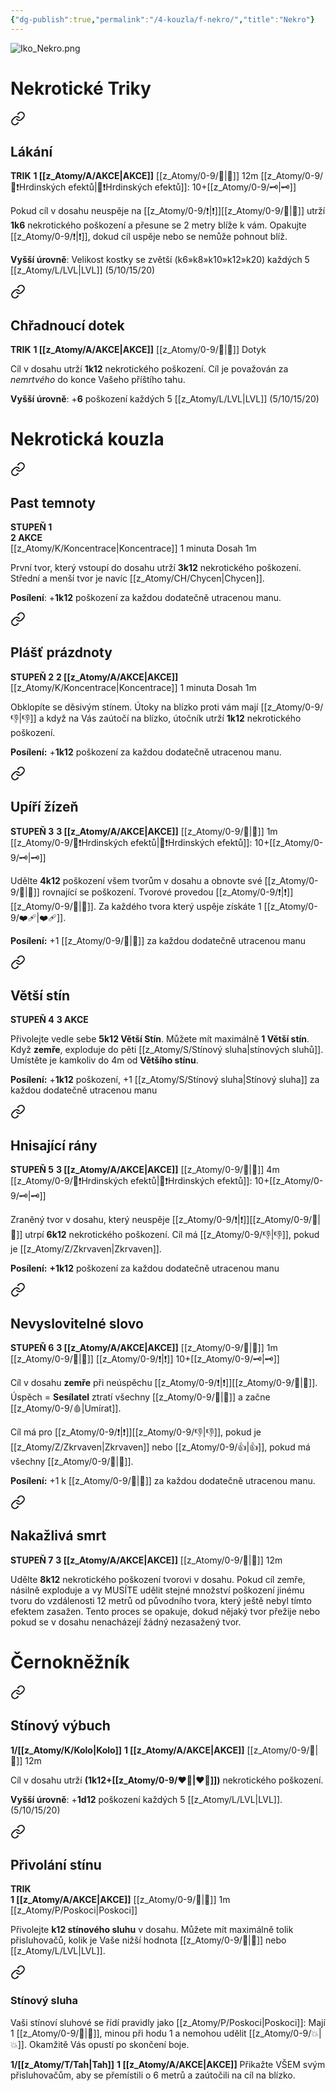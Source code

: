 ```yaml
---
{"dg-publish":true,"permalink":"/4-kouzla/f-nekro/","title":"Nekro"}
---
```


![Iko_Nekro.png](/img/user/z_img/Iko_Nekro.png)
# Nekrotické Triky

<div class="transclusion internal-embed is-loaded"><a class="markdown-embed-link" href="/z-atomy/l/lakani/" aria-label="Open link"><svg xmlns="http://www.w3.org/2000/svg" width="24" height="24" viewBox="0 0 24 24" fill="none" stroke="currentColor" stroke-width="2" stroke-linecap="round" stroke-linejoin="round" class="svg-icon lucide-link"><path d="M10 13a5 5 0 0 0 7.54.54l3-3a5 5 0 0 0-7.07-7.07l-1.72 1.71"></path><path d="M14 11a5 5 0 0 0-7.54-.54l-3 3a5 5 0 0 0 7.07 7.07l1.71-1.71"></path></svg></a><div class="markdown-embed">




## Lákání
**TRIK**
**1 [[z_Atomy/A/AKCE\|AKCE]]**
[[z_Atomy/0-9/🫱\|🫱]] 12m
[[z_Atomy/0-9/📶❗Hrdinských efektů\|📶❗Hrdinských efektů]]: 10+[[z_Atomy/0-9/🗝\|🗝]]

Pokud cíl v dosahu neuspěje na [[z_Atomy/0-9/❗\|❗]][[z_Atomy/0-9/🧠\|🧠]] utrží **1k6** nekrotického poškození a přesune se 2 metry blíže k vám. Opakujte [[z_Atomy/0-9/❗\|❗]], dokud cíl uspěje nebo se nemůže pohnout blíž.

**Vyšší úrovně**: Velikost kostky se zvětší (k6»k8»k10»k12»k20) každých 5 [[z_Atomy/L/LVL\|LVL]] (5/10/15/20)

</div></div>


<div class="transclusion internal-embed is-loaded"><a class="markdown-embed-link" href="/z-atomy/ch/chradnouci-dotek/" aria-label="Open link"><svg xmlns="http://www.w3.org/2000/svg" width="24" height="24" viewBox="0 0 24 24" fill="none" stroke="currentColor" stroke-width="2" stroke-linecap="round" stroke-linejoin="round" class="svg-icon lucide-link"><path d="M10 13a5 5 0 0 0 7.54.54l3-3a5 5 0 0 0-7.07-7.07l-1.72 1.71"></path><path d="M14 11a5 5 0 0 0-7.54-.54l-3 3a5 5 0 0 0 7.07 7.07l1.71-1.71"></path></svg></a><div class="markdown-embed">




## Chřadnoucí dotek
**TRIK**
**1 [[z_Atomy/A/AKCE\|AKCE]]**
[[z_Atomy/0-9/🫱\|🫱]] Dotyk

Cíl v dosahu utrží **1k12** nekrotického poškození. 
Cíl je považován za *nemrtvého* do konce Vašeho příštího tahu.

**Vyšší úrovně**: +**6** poškození každých 5 [[z_Atomy/L/LVL\|LVL]] (5/10/15/20)

</div></div>

# Nekrotická kouzla

<div class="transclusion internal-embed is-loaded"><a class="markdown-embed-link" href="/z-atomy/p/past-temnoty/" aria-label="Open link"><svg xmlns="http://www.w3.org/2000/svg" width="24" height="24" viewBox="0 0 24 24" fill="none" stroke="currentColor" stroke-width="2" stroke-linecap="round" stroke-linejoin="round" class="svg-icon lucide-link"><path d="M10 13a5 5 0 0 0 7.54.54l3-3a5 5 0 0 0-7.07-7.07l-1.72 1.71"></path><path d="M14 11a5 5 0 0 0-7.54-.54l-3 3a5 5 0 0 0 7.07 7.07l1.71-1.71"></path></svg></a><div class="markdown-embed">




## Past temnoty
**STUPEŇ 1**  
**2 AKCE**  
[[z_Atomy/K/Koncentrace\|Koncentrace]] 1 minuta
Dosah 1m

První tvor, který vstoupí do dosahu utrží **3k12** nekrotického poškození. Střední a menší tvor je navíc [[z_Atomy/CH/Chycen\|Chycen]].

**Posílení**: +**1k12** poškození za každou dodatečně utracenou manu.

</div></div>


<div class="transclusion internal-embed is-loaded"><a class="markdown-embed-link" href="/z-atomy/p/plast-prazdnoty/" aria-label="Open link"><svg xmlns="http://www.w3.org/2000/svg" width="24" height="24" viewBox="0 0 24 24" fill="none" stroke="currentColor" stroke-width="2" stroke-linecap="round" stroke-linejoin="round" class="svg-icon lucide-link"><path d="M10 13a5 5 0 0 0 7.54.54l3-3a5 5 0 0 0-7.07-7.07l-1.72 1.71"></path><path d="M14 11a5 5 0 0 0-7.54-.54l-3 3a5 5 0 0 0 7.07 7.07l1.71-1.71"></path></svg></a><div class="markdown-embed">




## Plášť prázdnoty
**STUPEŇ 2**
**2 [[z_Atomy/A/AKCE\|AKCE]]**
[[z_Atomy/K/Koncentrace\|Koncentrace]] 1 minuta
Dosah 1m

Obklopíte se děsivým stínem. Útoky na blízko proti vám mají [[z_Atomy/0-9/👎\|👎]] a když na Vás zaútočí na blízko, útočník utrží **1k12** nekrotického poškození.

**Posílení:** +**1k12** poškození za každou dodatečně utracenou manu.

</div></div>


<div class="transclusion internal-embed is-loaded"><a class="markdown-embed-link" href="/z-atomy/u/upiri-zizen/" aria-label="Open link"><svg xmlns="http://www.w3.org/2000/svg" width="24" height="24" viewBox="0 0 24 24" fill="none" stroke="currentColor" stroke-width="2" stroke-linecap="round" stroke-linejoin="round" class="svg-icon lucide-link"><path d="M10 13a5 5 0 0 0 7.54.54l3-3a5 5 0 0 0-7.07-7.07l-1.72 1.71"></path><path d="M14 11a5 5 0 0 0-7.54-.54l-3 3a5 5 0 0 0 7.07 7.07l1.71-1.71"></path></svg></a><div class="markdown-embed">




## Upíří žízeň
**STUPEŇ 3**
**3 [[z_Atomy/A/AKCE\|AKCE]]**
[[z_Atomy/0-9/🫱\|🫱]] 1m
[[z_Atomy/0-9/📶❗Hrdinských efektů\|📶❗Hrdinských efektů]]: 10+[[z_Atomy/0-9/🗝\|🗝]]

Udělte **4k12** poškození všem tvorům v dosahu a obnovte své [[z_Atomy/0-9/💖\|💖]] rovnající se poškození. 
Tvorové provedou [[z_Atomy/0-9/❗\|❗]][[z_Atomy/0-9/💪\|💪]]. Za každého tvora který uspěje získáte 1 [[z_Atomy/0-9/❤️‍🩹\|❤️‍🩹]].

**Posílení:** +1 [[z_Atomy/0-9/📶\|📶]] za každou dodatečně utracenou manu

</div></div>


<div class="transclusion internal-embed is-loaded"><a class="markdown-embed-link" href="/z-atomy/v/vetsi-stin/" aria-label="Open link"><svg xmlns="http://www.w3.org/2000/svg" width="24" height="24" viewBox="0 0 24 24" fill="none" stroke="currentColor" stroke-width="2" stroke-linecap="round" stroke-linejoin="round" class="svg-icon lucide-link"><path d="M10 13a5 5 0 0 0 7.54.54l3-3a5 5 0 0 0-7.07-7.07l-1.72 1.71"></path><path d="M14 11a5 5 0 0 0-7.54-.54l-3 3a5 5 0 0 0 7.07 7.07l1.71-1.71"></path></svg></a><div class="markdown-embed">




## Větší stín
**STUPEŇ 4**
**3 AKCE**

Přivolejte vedle sebe **5k12 Větší Stín**. Můžete mít maximálně **1 Větší stín**. 
Když **zemře**, exploduje do pěti [[z_Atomy/S/Stínový sluha\|stínových sluhů]]. Umístěte je kamkoliv do 4m od **Většího stínu**.

**Posílení:** +**1k12** poškození, +1 [[z_Atomy/S/Stínový sluha\|Stínový sluha]] za každou dodatečně utracenou manu

</div></div>


<div class="transclusion internal-embed is-loaded"><a class="markdown-embed-link" href="/z-atomy/h/hnisajici-rany/" aria-label="Open link"><svg xmlns="http://www.w3.org/2000/svg" width="24" height="24" viewBox="0 0 24 24" fill="none" stroke="currentColor" stroke-width="2" stroke-linecap="round" stroke-linejoin="round" class="svg-icon lucide-link"><path d="M10 13a5 5 0 0 0 7.54.54l3-3a5 5 0 0 0-7.07-7.07l-1.72 1.71"></path><path d="M14 11a5 5 0 0 0-7.54-.54l-3 3a5 5 0 0 0 7.07 7.07l1.71-1.71"></path></svg></a><div class="markdown-embed">




## Hnisající rány
**STUPEŇ 5**
**3 [[z_Atomy/A/AKCE\|AKCE]]**
[[z_Atomy/0-9/🫱\|🫱]] 4m
[[z_Atomy/0-9/📶❗Hrdinských efektů\|📶❗Hrdinských efektů]]: 10+[[z_Atomy/0-9/🗝\|🗝]]

Zraněný tvor v dosahu, který neuspěje [[z_Atomy/0-9/❗\|❗]][[z_Atomy/0-9/💪\|💪]] utrpí **6k12** nekrotického poškození.
Cíl má [[z_Atomy/0-9/👎\|👎]], pokud je [[z_Atomy/Z/Zkrvaven\|Zkrvaven]].

**Posílení:** **+1k12** poškození za každou dodatečně utracenou manu

</div></div>


<div class="transclusion internal-embed is-loaded"><a class="markdown-embed-link" href="/z-atomy/n/nevyslovitelne-slovo/" aria-label="Open link"><svg xmlns="http://www.w3.org/2000/svg" width="24" height="24" viewBox="0 0 24 24" fill="none" stroke="currentColor" stroke-width="2" stroke-linecap="round" stroke-linejoin="round" class="svg-icon lucide-link"><path d="M10 13a5 5 0 0 0 7.54.54l3-3a5 5 0 0 0-7.07-7.07l-1.72 1.71"></path><path d="M14 11a5 5 0 0 0-7.54-.54l-3 3a5 5 0 0 0 7.07 7.07l1.71-1.71"></path></svg></a><div class="markdown-embed">




## Nevyslovitelné slovo  
**STUPEŇ 6**
**3 [[z_Atomy/A/AKCE\|AKCE]]**
[[z_Atomy/0-9/🫱\|🫱]] 1m
[[z_Atomy/0-9/📶\|📶]] [[z_Atomy/0-9/❗\|❗]] 10+[[z_Atomy/0-9/🗝\|🗝]]

Cíl v dosahu **zemře** při neúspěchu [[z_Atomy/0-9/❗\|❗]][[z_Atomy/0-9/🧠\|🧠]].
Úspěch = **Sesílatel** ztratí všechny [[z_Atomy/0-9/💖\|💖]] a začne [[z_Atomy/0-9/🩸\|Umírat]].

Cíl má pro [[z_Atomy/0-9/❗\|❗]][[z_Atomy/0-9/👎\|👎]], pokud je [[z_Atomy/Z/Zkrvaven\|Zkrvaven]] nebo [[z_Atomy/0-9/👍\|👍]], pokud má všechny [[z_Atomy/0-9/💖\|💖]].

**Posílení:** +1 k [[z_Atomy/0-9/📶\|📶]] za každou dodatečně utracenou manu.

</div></div>


<div class="transclusion internal-embed is-loaded"><a class="markdown-embed-link" href="/z-atomy/n/nakazliva-smrt/" aria-label="Open link"><svg xmlns="http://www.w3.org/2000/svg" width="24" height="24" viewBox="0 0 24 24" fill="none" stroke="currentColor" stroke-width="2" stroke-linecap="round" stroke-linejoin="round" class="svg-icon lucide-link"><path d="M10 13a5 5 0 0 0 7.54.54l3-3a5 5 0 0 0-7.07-7.07l-1.72 1.71"></path><path d="M14 11a5 5 0 0 0-7.54-.54l-3 3a5 5 0 0 0 7.07 7.07l1.71-1.71"></path></svg></a><div class="markdown-embed">




## Nakažlivá smrt
**STUPEŇ 7**
**3 [[z_Atomy/A/AKCE\|AKCE]]**
[[z_Atomy/0-9/🫱\|🫱]] 12m

Udělte **8k12** nekrotického poškození tvorovi v dosahu. Pokud cíl zemře, násilně exploduje a vy MUSÍTE udělit stejné množství poškození jinému tvoru do vzdálenosti 12 metrů od původního tvora, který ještě nebyl tímto efektem zasažen. Tento proces se opakuje, dokud nějaký tvor přežije nebo pokud se v dosahu nenacházejí žádný nezasažený tvor.

</div></div>


# Černokněžník

<div class="transclusion internal-embed is-loaded"><a class="markdown-embed-link" href="/z-atomy/s/stinovy-vybuch/" aria-label="Open link"><svg xmlns="http://www.w3.org/2000/svg" width="24" height="24" viewBox="0 0 24 24" fill="none" stroke="currentColor" stroke-width="2" stroke-linecap="round" stroke-linejoin="round" class="svg-icon lucide-link"><path d="M10 13a5 5 0 0 0 7.54.54l3-3a5 5 0 0 0-7.07-7.07l-1.72 1.71"></path><path d="M14 11a5 5 0 0 0-7.54-.54l-3 3a5 5 0 0 0 7.07 7.07l1.71-1.71"></path></svg></a><div class="markdown-embed">




## Stínový výbuch  
**1/[[z_Atomy/K/Kolo\|Kolo]]**
**1 [[z_Atomy/A/AKCE\|AKCE]]**
[[z_Atomy/0-9/🫱\|🫱]] 12m

Cíl v dosahu utrží **(1k12+[[z_Atomy/0-9/❤️‍🔥\|❤️‍🔥]])** nekrotického poškození.

**Vyšší úrovně**: +**1d12** poškození každých 5 [[z_Atomy/L/LVL\|LVL]]. (5/10/15/20)

</div></div>


<div class="transclusion internal-embed is-loaded"><a class="markdown-embed-link" href="/z-atomy/p/privolani-stinu/" aria-label="Open link"><svg xmlns="http://www.w3.org/2000/svg" width="24" height="24" viewBox="0 0 24 24" fill="none" stroke="currentColor" stroke-width="2" stroke-linecap="round" stroke-linejoin="round" class="svg-icon lucide-link"><path d="M10 13a5 5 0 0 0 7.54.54l3-3a5 5 0 0 0-7.07-7.07l-1.72 1.71"></path><path d="M14 11a5 5 0 0 0-7.54-.54l-3 3a5 5 0 0 0 7.07 7.07l1.71-1.71"></path></svg></a><div class="markdown-embed">




## Přivolání stínu  
**TRIK**  
**1 [[z_Atomy/A/AKCE\|AKCE]]**
[[z_Atomy/0-9/🫱\|🫱]] 1m
[[z_Atomy/P/Poskoci\|Poskoci]]

Přivolejte **k12 stínového sluhu** v dosahu.
Můžete mít maximálně tolik přisluhovačů, kolik je Vaše nižší hodnota [[z_Atomy/0-9/📖\|📖]] nebo [[z_Atomy/L/LVL\|LVL]].


<div class="transclusion internal-embed is-loaded"><a class="markdown-embed-link" href="/z-atomy/s/stinovy-sluha/" aria-label="Open link"><svg xmlns="http://www.w3.org/2000/svg" width="24" height="24" viewBox="0 0 24 24" fill="none" stroke="currentColor" stroke-width="2" stroke-linecap="round" stroke-linejoin="round" class="svg-icon lucide-link"><path d="M10 13a5 5 0 0 0 7.54.54l3-3a5 5 0 0 0-7.07-7.07l-1.72 1.71"></path><path d="M14 11a5 5 0 0 0-7.54-.54l-3 3a5 5 0 0 0 7.07 7.07l1.71-1.71"></path></svg></a><div class="markdown-embed">




### Stínový sluha
Vaši stínoví sluhové se řídí pravidly jako [[z_Atomy/P/Poskoci\|Poskoci]]: 
Mají 1 [[z_Atomy/0-9/💖\|💖]], minou při hodu 1 a nemohou udělit [[z_Atomy/0-9/💥\|💥]]. 
Okamžitě Vás opustí po skončení boje.

**1/[[z_Atomy/T/Tah\|Tah]]** 
**1 [[z_Atomy/A/AKCE\|AKCE]]**
Přikažte VŠEM svým přisluhovačům, aby se přemístili o 6 metrů a zaútočili na cíl na blízko.

</div></div>


</div></div>

